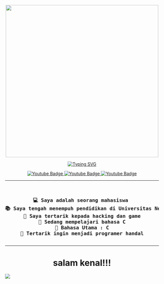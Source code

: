 <div align="center">
<picture><img src="https://gifdb.com/images/high/cute-anime-menhera-chibi-v4xp46804eharge8.gif" width = 500px align="center"></picture> 
<p align="center">
  <a href="https://git.io/typing-svg"><img src="https://readme-typing-svg.demolab.com?font=Press+Start+2P&size=18&duration=3000&pause=10&color=F70C0C&background=FFFFFF00&center=true&vCenter=true&random=false&width=500&lines=Perkenalkan+Nama+Saya;Hasanul+Fikri" alt="Typing SVG" /></a>
<p>
<div id="badges">
</a>
<a href="https://www.instagram.com/hsnlfikri16/">
  <img src="https://img.shields.io/badge/Instagram-rainbow?style=for-the-badge&logo=instagram&logoColor=white" alt="Youtube Badge"/>
</a>
<a href="mailto:fikrimungo123@gmail.com">
  <img src="https://img.shields.io/badge/Gmail-grey?style=for-the-badge&logo=gmail&logoColor=red" alt="Youtube Badge"/>
</a>
<a href="https://youtube.com/hasanul fikri/">
  <img src="https://img.shields.io/badge/youtube-grey?style=for-the-badge&logo=youtube&logoColor=red" alt="Youtube Badge"/>
</a>
</div>
  
<hr>
 
<pre> 
<h3>💻 Saya adalah seorang mahasiswa 
📚 Saya tengah menempuh pendidikan di Universitas Negeri Padang
📝 Saya tertarik kepada hacking dan game
🔭 Sedang mempelajari bahasa C
🌟 Bahasa Utama : C
🚩 Tertarik ingin menjadi programer handal</hr>
</pre>
<hr>
 </div>
<h1 align="center">salam kenal!!!</h1>
  
<img src="https://user-images.githubusercontent.com/73097560/115834477-dbab4500-a447-11eb-908a-139a6edaec5c.gif">
